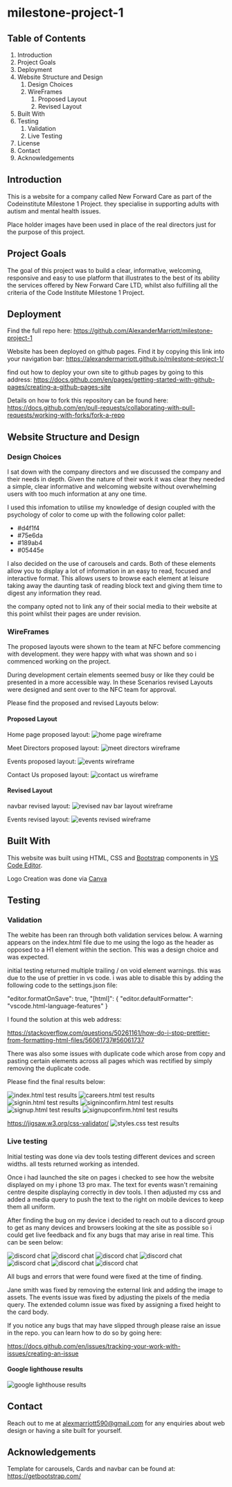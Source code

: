 # milestone-project-1

## Table of Contents

1. Introduction
2. Project Goals
3. Deployment
4. Website Structure and Design
   1. Design Choices
   2. WireFrames
      1. Proposed Layout
      2. Revised Layout
5. Built With
6. Testing
   1. Validation
   2. Live Testing
7. License
8. Contact
9. Acknowledgements

## Introduction

This is a website for a company called New Forward Care as part of the Codeinstitute Milestone 1 Project.
they specialise in supporting adults with autism and mental health issues.

Place holder images have been used in place of the real directors just for the purpose of this project.

## Project Goals

The goal of this project was to build a clear, informative, welcoming, responsive and easy to use platform that illustrates to the best of its ability the services offered by New Forward Care LTD, whilst also fulfilling all the criteria of the Code Institute Milestone 1 Project.

## Deployment

Find the full repo here:
https://github.com/AlexanderMarriott/milestone-project-1

Website has been deployed on github pages. Find it by copying this link into your navigation bar:
https://alexandermarriott.github.io/milestone-project-1/

find out how to deploy your own site to github pages by going to this address:
https://docs.github.com/en/pages/getting-started-with-github-pages/creating-a-github-pages-site

Details on how to fork this repository can be found here:
https://docs.github.com/en/pull-requests/collaborating-with-pull-requests/working-with-forks/fork-a-repo

## Website Structure and Design

### Design Choices

I sat down with the company directors and we discussed the company and their needs in depth. Given the nature of their work it was clear they needed a simple, clear informative and welcoming website without overwhelming users with too much information at any one time.

I used this infomation to utilise my knowledge of design coupled with the psychology of color to come up with the following color pallet:

- #d4f1f4
- #75e6da
- #189ab4
- #05445e

I also decided on the use of carousels and cards. Both of these elements allow
you to display a lot of information in an easy to read, focused and interactive format. This allows users to browse each element at leisure taking away the daunting task of reading block text and giving them time to digest any information they read.

the company opted not to link any of their social media to their website at this point whilst their pages are under revision.

### WireFrames

The proposed layouts were shown to the team at NFC before commencing with development.
they were happy with what was shown and so i commenced working on the project.

During development certain elements seemed busy or like they could be presented in a more accessible way. In these Scenarios revised Layouts were designed and sent over to the NFC team for approval.

Please find the proposed and revised Layouts below:

#### Proposed Layout

Home page proposed layout:
![home page wireframe](images/wireframes/home.png)

Meet Directors proposed layout:
![meet directors wireframe](images/wireframes/meetdirectors.png)

Events proposed layout:
![events wireframe](images/wireframes/events.png)

Contact Us proposed layout:
![contact us wireframe](images/wireframes/contact.png)

#### Revised Layout

navbar revised layout:
![revised nav bar layout wireframe](images/wireframes/revisednavbar.png)

Events revised layout:
![events revised wireframe](images/wireframes/revisedevents.png)

## Built With

This website was built using HTML, CSS and [Bootstrap](https://getbootstrap.com/) components in [VS Code Editor](https://code.visualstudio.com/).

Logo Creation was done via [Canva](https://www.canva.com/)

## Testing

### Validation

The webite has been ran through both validation services below.
A warning appears on the index.html file due to me using the logo as the header as opposed to a H1 element within the section. This was a design choice and was expected.

initial testing returned multiple trailing / on void element warnings. this was due to the use of prettier in vs code. i was able to disable this by adding the following code to the settings.json file:

"editor.formatOnSave": true,
"[html]": {
"editor.defaultFormatter": "vscode.html-language-features"
}

I found the solution at this web address:

https://stackoverflow.com/questions/50261161/how-do-i-stop-prettier-from-formatting-html-files/56061737#56061737

There was also some issues with duplicate code which arose from copy and pasting certain elements across all pages which was rectified by simply removing the duplicate code.

Please find the final results below:

![index.html test results](images/testing/validation/index.html-test.png)
![careers.html test results](images/testing/validation/careers.html-test.png)
![signin.html test results](images/testing/validation/signin.html-test.png)
![signinconfirm.html test results](images/testing/validation/signinconfirm.html-test.png)
![signup.html test results](images/testing/validation/signup.html-test.png)
![signupconfirm.html test results](images/testing/validation/signupconfirm.html-test.png)

https://jigsaw.w3.org/css-validator/
![styles.css test results](images/testing/validation/css-test.png)

### Live testing

Initial testing was done via dev tools testing different devices and screen widths.
all tests returned working as intended.

Once i had launched the site on pages i checked to see how the website displayed on my i phone 13 pro max. The text for events wasn't remaining centre despite displaying correctly in dev tools. I then adjusted my css and added a media query to push the text to the right on mobile devices to keep them all uniform.

After finding the bug on my device i decided to reach out to a discord group to get as many devices and browsers looking at the site as possible so i could get live feedback and fix any bugs that may arise in real time. This can be seen below:

![discord chat](images/testing/livetest/discord1.png)
![discord chat](images/testing/livetest/eventsbug.png)
![discord chat](images/testing/livetest/eventsbugfix.png)
![discord chat](images/testing/livetest/firefoxcardbug.png)
![discord chat](images/testing/livetest/firefoxcardfix.png)
![discord chat](images/testing/livetest/janesmithbug.png)
![discord chat](images/testing/livetest/janesmithlivefix.png)

All bugs and errors that were found were fixed at the time of finding.

Jane smith was fixed by removing the external link and adding the image to assets.
The events issue was fixed by adjusting the pixels of the media query.
The extended column issue was fixed by assigning a fixed height to the card body.

If you notice any bugs that may have slipped through please raise an issue in the repo. you can learn how to do so by going here:

https://docs.github.com/en/issues/tracking-your-work-with-issues/creating-an-issue

#### Google lighthouse results

![google lighthouse results](images/lighthouse-results.png)

## Contact

Reach out to me at alexmarriott590@gmail.com for any enquiries about web design or having a site built for yourself.

## Acknowledgements

Template for carousels, Cards and navbar can be found at:
https://getbootstrap.com/
